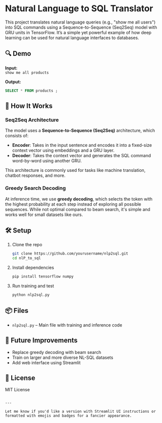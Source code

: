 #  Natural Language to SQL Translator

This project translates natural language queries (e.g., "show me all users") into SQL commands using a Sequence-to-Sequence (Seq2Seq) model with GRU units in TensorFlow. It’s a simple yet powerful example of how deep learning can be used for natural language interfaces to databases.

## 🔍 Demo

**Input:**  
`show me all products`

**Output:**  
```sql
SELECT * FROM products ;
````

## 🧠 How It Works

### Seq2Seq Architecture

The model uses a **Sequence-to-Sequence (Seq2Seq)** architecture, which consists of:

* **Encoder**: Takes in the input sentence and encodes it into a fixed-size context vector using embeddings and a GRU layer.
* **Decoder**: Takes the context vector and generates the SQL command word-by-word using another GRU.

This architecture is commonly used for tasks like machine translation, chatbot responses, and more.

### Greedy Search Decoding

At inference time, we use **greedy decoding**, which selects the token with the highest probability at each step instead of exploring all possible sequences. While not optimal compared to beam search, it's simple and works well for small datasets like ours.

## 🛠 Setup

1. Clone the repo

   ```bash
   git clone https://github.com/yourusername/nlp2sql.git
   cd nlP_to_sql
   ```

2. Install dependencies

   ```bash
   pip install tensorflow numpy
   ```

3. Run training and test

   ```bash
   python nlp2sql.py
   ```

## 📦 Files

* `nlp2sql.py` – Main file with training and inference code

## 🚀 Future Improvements

* Replace greedy decoding with beam search
* Train on larger and more diverse NL-SQL datasets
* Add web interface using Streamlit

## 📄 License

MIT License

```

---

Let me know if you'd like a version with Streamlit UI instructions or formatted with emojis and badges for a fancier appearance.
```
